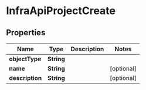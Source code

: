 

# InfraApiProjectCreate


## Properties

| Name | Type | Description | Notes |
|------------ | ------------- | ------------- | -------------|
|**objectType** | **String** |  |  |
|**name** | **String** |  |  [optional] |
|**description** | **String** |  |  [optional] |



